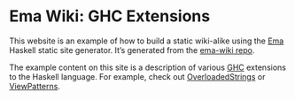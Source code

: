 # Ema Wiki: GHC Extensions

This website is an example of how to build a static wiki-alike using the
[Ema](https://ema.srid.ca/) Haskell static site generator. It’s generated from
the [ema-wiki repo](http://github.com/whittle/ema-wiki).

The example content on this site is a description of various
[GHC](https://www.haskell.org/ghc/) extensions to the Haskell language. For
example, check out [OverloadedStrings]() or [ViewPatterns]().
